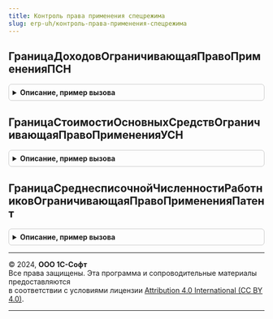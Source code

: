 ```yaml
---
title: Контроль права применения спецрежима
slug: erp-uh/контроль-права-применения-спецрежима
---
```



## ГраницаДоходовОграничивающаяПравоПримененияПСН
<details style="margin: 1em 0; padding: 0.5em; border: 1px solid #ccc; border-radius: 6px;">

<summary style="font-weight: bold; cursor: pointer;">Описание, пример вызова</summary>

```bsl

// Возвращает лимит доходов налогоплательщика, ограничивающий его право на применение патентной системы налогообложения
//
// Возвращаемое значение:
//  Число - Число - Граница доходов, ограничивающая право применения ПСН
//
Функция ГраницаДоходовОграничивающаяПравоПримененияПСН() Экспорт
```

Пример вызова
```bsl
Результат = КонтрольПраваПримененияСпецрежима.ГраницаДоходовОграничивающаяПравоПримененияПСН() 
```
</details>

## ГраницаСтоимостиОсновныхСредствОграничивающаяПравоПримененияУСН
<details style="margin: 1em 0; padding: 0.5em; border: 1px solid #ccc; border-radius: 6px;">

<summary style="font-weight: bold; cursor: pointer;">Описание, пример вызова</summary>

```bsl

// Возвращает лимит доходов налогоплательщика, ограничивающий его право на применение УСН
// с учетом коэффициента дефлятора для указанной даты.
//
// Параметры:
//	Дата - Дата - Дата, на которую требуется вернуть лимит.
//
// Возвращаемое значение:
//  Число - Число - Граница стоимости основных средств, ограничивающая право применения УСН.
//
Функция ГраницаСтоимостиОсновныхСредствОграничивающаяПравоПримененияУСН(Дата) Экспорт
```

Пример вызова
```bsl
Результат = КонтрольПраваПримененияСпецрежима.ГраницаСтоимостиОсновныхСредствОграничивающаяПравоПримененияУСН(Дата) 
```
</details>

## ГраницаСреднесписочнойЧисленностиРаботниковОграничивающаяПравоПримененияПатент
<details style="margin: 1em 0; padding: 0.5em; border: 1px solid #ccc; border-radius: 6px;">

<summary style="font-weight: bold; cursor: pointer;">Описание, пример вызова</summary>

```bsl

// Возвращает лимит средней численности работников
//
// Возвращаемое значение:
//  Число - Число - Граница среднесписочной численности работников, ограничивающая право применения патента
//
Функция ГраницаСреднесписочнойЧисленностиРаботниковОграничивающаяПравоПримененияПатент() Экспорт
```

Пример вызова
```bsl
Результат = КонтрольПраваПримененияСпецрежима.ГраницаСреднесписочнойЧисленностиРаботниковОграничивающаяПравоПримененияПатент() 
```
</details>

---

© 2024, **ООО 1С-Софт**  
Все права защищены. Эта программа и сопроводительные материалы предоставляются  
в соответствии с условиями лицензии [Attribution 4.0 International (CC BY 4.0)](https://creativecommons.org/licenses/by/4.0/legalcode).

---

